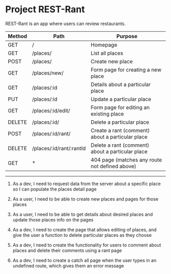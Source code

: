 # Project REST-Rant

REST-Rant is an app where users can review restaurants.

| Method | Path | Purpose |
| ------ | ---- | ------- |
| GET | / | Homepage |
| GET | /places/ | List all places |
| POST | /places/ | Create new place |
| GET | /places/new/ | Form page for creating a new place |
 | GET | /places/:id | Details about a particular place |
 | PUT | /places/:id | Update a particular place |
 | GET | /places/:id/edit/ | Form page for editing an existing place |
 | DELETE | /places/:id/ | Delete a particular place
  | POST | /places/:id/rant/ | Create a rant (comment) about a particular place
 | DELETE | /places/:id/rant/:rantId | Delete a rant (comment) about a particular place
 | GET | * | 404 page (matches any route not defined above) |

 ---

 1. As a dev, I need to request data from the server about a specific place so I can populate the places detail page

 2. As a user, I need to be able to create new places and pages for those places

 3. As a user, I need to be able to get details about desired places and update those places info on the pages

 4. As a dev, I need to create the page that allows editing of places, and give the user a function to delete particular places as they choose

 5. As a dev, I need to create the functionality for users to comment about places and delete their comments using a rant page

 6. As a dev, I need to create a catch all page when the user types in an undefined route, which gives them an error message 
